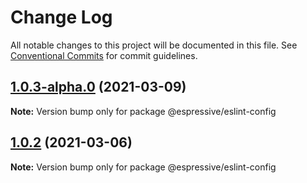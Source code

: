 # Change Log

All notable changes to this project will be documented in this file.
See [Conventional Commits](https://conventionalcommits.org) for commit guidelines.

## [1.0.3-alpha.0](https://github.com/Espressive/cascara/compare/@espressive/eslint-config@1.0.1...@espressive/eslint-config@1.0.3-alpha.0) (2021-03-09)

**Note:** Version bump only for package @espressive/eslint-config





## [1.0.2](https://github.com/Espressive/cascara/compare/@espressive/eslint-config@1.0.1...@espressive/eslint-config@1.0.2) (2021-03-06)

**Note:** Version bump only for package @espressive/eslint-config
